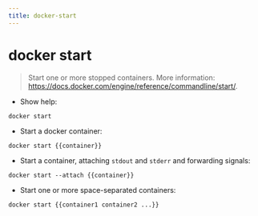 ```yaml
---
title: docker-start
---
```

# docker start

> Start one or more stopped containers.
> More information: <https://docs.docker.com/engine/reference/commandline/start/>.

- Show help:

`docker start`

- Start a docker container:

`docker start {{container}}`

- Start a container, attaching `stdout` and `stderr` and forwarding signals:

`docker start --attach {{container}}`

- Start one or more space-separated containers:

`docker start {{container1 container2 ...}}`
